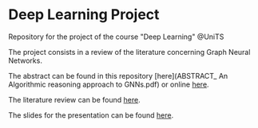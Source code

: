 # Deep Learning Project
Repository for the project of the course "Deep Learning" @UniTS

The project consists in a review of the literature concerning Graph Neural Networks.



The abstract can be found in this repository [here](ABSTRACT_ An Algorithmic reasoning approach to GNNs.pdf) or online [here](https://docs.google.com/document/d/1eV78L5eH7msQG0gZGF5RZ7Yi4k9WIdL0la8hB9TebYQ/edit?usp=sharing).

The literature review can be found [here](review.pdf).

The slides for the presentation can be found [here](slides.pdf).



